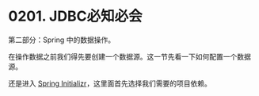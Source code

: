 # 0201. JDBC必知必会

第二部分：Spring 中的数据操作。

在操作数据之前我们得先要创建一个数据源。这一节先看一下如何配置一个数据源。

还是进入 [Spring Initializr](https://start.spring.io/)，这里面首先选择我们需要的项目依赖。
